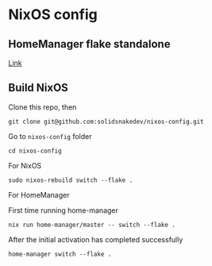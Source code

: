 # NixOS config

## HomeManager flake standalone
[Link](https://nix-community.github.io/home-manager/index.html#sec-flakes-standalone)

## Build NixOS

Clone this repo, then

```
git clone git@github.com:solidsnakedev/nixos-config.git
```

Go to `nixos-config` folder
```
cd nixos-config
```

For NixOS
```
sudo nixos-rebuild switch --flake .
```

For HomeManager

First time running home-manager
```
nix run home-manager/master -- switch --flake .

```

After the initial activation has completed successfully
```
home-manager switch --flake .
```

